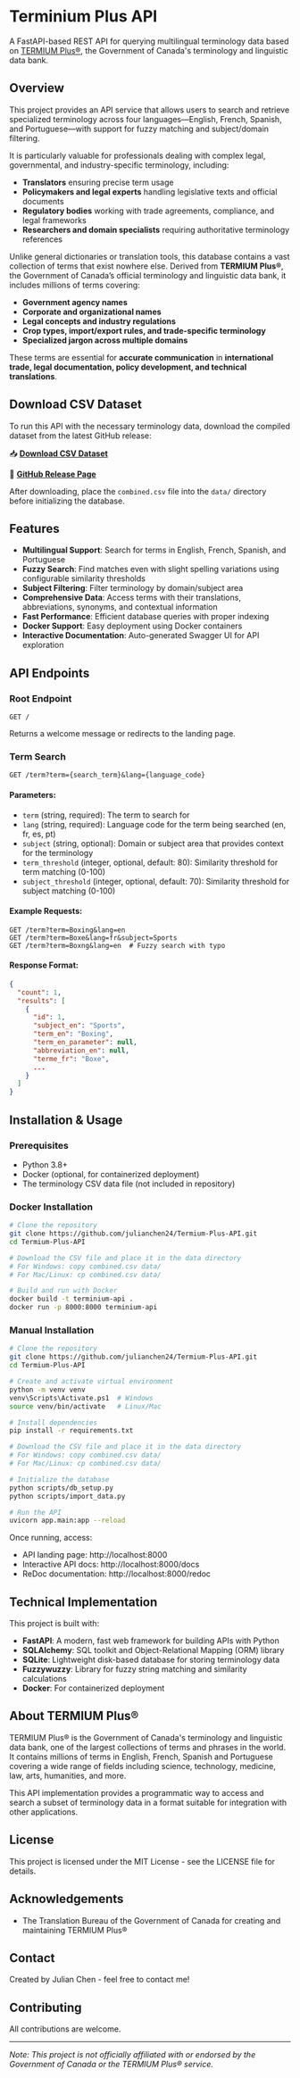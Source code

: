 # Terminium Plus API
A FastAPI-based REST API for querying multilingual terminology data based on [TERMIUM Plus®](https://open.canada.ca/data/en/dataset/94fc74d6-9b9a-4c2e-9c6c-45a5092453aa), the Government of Canada's terminology and linguistic data bank.

## Overview

This project provides an API service that allows users to search and retrieve specialized terminology across four languages—English, French, Spanish, and Portuguese—with support for fuzzy matching and subject/domain filtering.

It is particularly valuable for professionals dealing with complex legal, governmental, and industry-specific terminology, including:

- **Translators** ensuring precise term usage  
- **Policymakers and legal experts** handling legislative texts and official documents  
- **Regulatory bodies** working with trade agreements, compliance, and legal frameworks  
- **Researchers and domain specialists** requiring authoritative terminology references  

Unlike general dictionaries or translation tools, this database contains a vast collection of terms that exist nowhere else. Derived from **TERMIUM Plus®**, the Government of Canada’s official terminology and linguistic data bank, it includes millions of terms covering:

- **Government agency names**  
- **Corporate and organizational names**  
- **Legal concepts and industry regulations**  
- **Crop types, import/export rules, and trade-specific terminology**  
- **Specialized jargon across multiple domains**  

These terms are essential for **accurate communication** in **international trade, legal documentation, policy development, and technical translations**.

## Download CSV Dataset

To run this API with the necessary terminology data, download the compiled dataset from the latest GitHub release:

📥 **[Download CSV Dataset](https://github.com/julianchen24/Termium-Plus-API/releases/download/v1.0/combined.csv)**  

🔗 **[GitHub Release Page](https://github.com/julianchen24/Termium-Plus-API/releases/tag/v1.0)**

After downloading, place the `combined.csv` file into the `data/` directory before initializing the database.

## Features

- **Multilingual Support**: Search for terms in English, French, Spanish, and Portuguese
- **Fuzzy Search**: Find matches even with slight spelling variations using configurable similarity thresholds
- **Subject Filtering**: Filter terminology by domain/subject area
- **Comprehensive Data**: Access terms with their translations, abbreviations, synonyms, and contextual information
- **Fast Performance**: Efficient database queries with proper indexing
- **Docker Support**: Easy deployment using Docker containers
- **Interactive Documentation**: Auto-generated Swagger UI for API exploration

## API Endpoints

### Root Endpoint
```
GET /
```
Returns a welcome message or redirects to the landing page.

### Term Search
```
GET /term?term={search_term}&lang={language_code}
```

#### Parameters:
- `term` (string, required): The term to search for
- `lang` (string, required): Language code for the term being searched (en, fr, es, pt)
- `subject` (string, optional): Domain or subject area that provides context for the terminology
- `term_threshold` (integer, optional, default: 80): Similarity threshold for term matching (0-100)
- `subject_threshold` (integer, optional, default: 70): Similarity threshold for subject matching (0-100)

#### Example Requests:
```
GET /term?term=Boxing&lang=en
GET /term?term=Boxe&lang=fr&subject=Sports
GET /term?term=Boxng&lang=en  # Fuzzy search with typo
```

#### Response Format:
```json
{
  "count": 1,
  "results": [
    {
      "id": 1,
      "subject_en": "Sports",
      "term_en": "Boxing",
      "term_en_parameter": null,
      "abbreviation_en": null,
      "terme_fr": "Boxe",
      ...
    }
  ]
}
```

## Installation & Usage

### Prerequisites
- Python 3.8+
- Docker (optional, for containerized deployment)
- The terminology CSV data file (not included in repository)

### Docker Installation

```bash
# Clone the repository
git clone https://github.com/julianchen24/Termium-Plus-API.git
cd Termium-Plus-API

# Download the CSV file and place it in the data directory
# For Windows: copy combined.csv data/
# For Mac/Linux: cp combined.csv data/

# Build and run with Docker
docker build -t terminium-api .
docker run -p 8000:8000 terminium-api
```

### Manual Installation

```bash
# Clone the repository
git clone https://github.com/julianchen24/Termium-Plus-API.git
cd Termium-Plus-API

# Create and activate virtual environment
python -m venv venv
venv\Scripts\Activate.ps1  # Windows
source venv/bin/activate   # Linux/Mac

# Install dependencies
pip install -r requirements.txt

# Download the CSV file and place it in the data directory
# For Windows: copy combined.csv data/
# For Mac/Linux: cp combined.csv data/

# Initialize the database
python scripts/db_setup.py
python scripts/import_data.py

# Run the API
uvicorn app.main:app --reload
```

Once running, access:
- API landing page: http://localhost:8000
- Interactive API docs: http://localhost:8000/docs
- ReDoc documentation: http://localhost:8000/redoc

## Technical Implementation

This project is built with:

- **FastAPI**: A modern, fast web framework for building APIs with Python
- **SQLAlchemy**: SQL toolkit and Object-Relational Mapping (ORM) library
- **SQLite**: Lightweight disk-based database for storing terminology data
- **Fuzzywuzzy**: Library for fuzzy string matching and similarity calculations
- **Docker**: For containerized deployment

## About TERMIUM Plus®

TERMIUM Plus® is the Government of Canada's terminology and linguistic data bank, one of the largest collections of terms and phrases in the world. It contains millions of terms in English, French, Spanish and Portuguese covering a wide range of fields including science, technology, medicine, law, arts, humanities, and more.

This API implementation provides a programmatic way to access and search a subset of terminology data in a format suitable for integration with other applications.

## License

This project is licensed under the MIT License - see the LICENSE file for details.

## Acknowledgements

- The Translation Bureau of the Government of Canada for creating and maintaining TERMIUM Plus®

## Contact

Created by Julian Chen - feel free to contact me!

## Contributing
All contributions are welcome.

---

*Note: This project is not officially affiliated with or endorsed by the Government of Canada or the TERMIUM Plus® service.*

